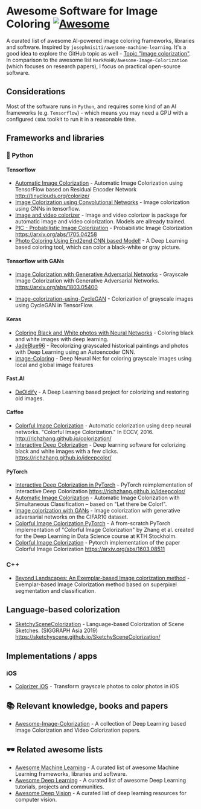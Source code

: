 # Awesome Software for Image Coloring [![Awesome](https://cdn.rawgit.com/sindresorhus/awesome/d7305f38d29fed78fa85652e3a63e154dd8e8829/media/badge.svg)](https://github.com/sindresorhus/awesome)

A curated list of awesome AI-powered image coloring frameworks, libraries and software. Inspired by `josephmisiti/awesome-machine-learning`. It's a good idea to explore the GitHub topic as well - [Topic "Image colorization"](https://github.com/topics/image-colorization). In comparison to the awesome list `MarkMoHR/Awesome-Image-Colorization` (which focuses on research papers), I focus on practical open-source software.

## Considerations

Most of the software runs in `Python`, and requires some kind of an AI frameworks (e.g. `Tensorflow`) - which means you may need a GPU with a configured `CUDA` toolkit to run it in a reasonable time. 

## Frameworks and libraries

### :snake: Python

#### Tensorflow

* [Automatic Image Colorization](https://github.com/Armour/Automatic-Image-Colorization) - Automatic Image Colorization using TensorFlow based on Residual Encoder Network http://tinyclouds.org/colorize/
* [Image Colorization using Convolutional Networks](https://github.com/shekkizh/Colorization.tensorflow) - Image colorization using CNNs in tensorflow.
* [Image and video colorizer](https://github.com/PrimozGodec/ImageColorization) - Image and video colorizer is package for automatic image and video colorization. Models are allready trained.
* [PIC - Probabilistic Image Colorization](https://github.com/ameroyer/PIC) - Probabilistic Image Colorization https://arxiv.org/abs/1705.04258
* [Photo Coloring Using End2end CNN based Model!](https://github.com/AbdelrahmanRadwan/photo-coloring) - A Deep Learning based coloring tool, which can color a black-white or gray picture.

#### Tensorflow with GANs

* [Image Colorization with Generative Adversarial Networks](https://github.com/ImagingLab/Colorizing-with-GANs) - 
Grayscale Image Colorization with Generative Adversarial Networks. https://arxiv.org/abs/1803.05400

* [Image-colorization-using-CycleGAN](https://github.com/ArkaJU/Image-Colorization-CycleGAN) - Colorization of grayscale images using CycleGAN in TensorFlow.

#### Keras

* [Coloring Black and White photos with Neural Networks](https://github.com/emilwallner/Coloring-greyscale-images) - Coloring black and white images with deep learning.
* [JadeBlue96](https://github.com/JadeBlue96/Image-Colorization-of-Historical-Paintings) - Recolorizing grayscaled historical paintings and photos with Deep Learning using an Autoencoder CNN.
* [Image-Coloring](https://github.com/aman-chauhan/Image-Coloring) - Deep Neural Net for coloring grayscale images using local and global image features

#### Fast.AI

* [DeOldify](https://github.com/jantic/DeOldify) - A Deep Learning based project for colorizing and restoring old images.

#### Caffee

* [Colorful Image Colorization](https://github.com/richzhang/colorization) - Automatic colorization using deep neural networks. "Colorful Image Colorization." In ECCV, 2016. http://richzhang.github.io/colorization/
* [Interactive Deep Colorization](https://github.com/junyanz/interactive-deep-colorization) - Deep learning software for colorizing black and white images with a few clicks. https://richzhang.github.io/ideepcolor/

#### PyTorch

* [Interactive Deep Colorization in PyTorch](https://github.com/richzhang/colorization-pytorch) - PyTorch reimplementation of Interactive Deep Colorization https://richzhang.github.io/ideepcolor/
* [Automatic Image Colorization](https://github.com/kainoj/colnet) - Automatic Image Colorization with Simultaneous Classification – based on "Let there be Color!".
* [Image colorization with GANs](https://github.com/karoly-hars/GAN_image_colorizing) - Image colorization with generative adversarial networks on the CIFAR10 dataset.
* [Colorful Image Colorization PyTorch](https://github.com/Time0o/pytorch-colorful-colorization) - A from-scratch PyTorch implementation of "Colorful Image Colorization" by Zhang et al. created for the Deep Learning in Data Science course at KTH Stockholm.
* [Colorful Image Colorization](https://github.com/Epiphqny/Colorization) - Pytorch implementation of the paper Colorful Image Colorization https://arxiv.org/abs/1603.08511

### C++

* [Beyond Landscapes: An Exemplar-based Image colorization method](https://github.com/saulo-p/Exemplar-Image-Colorization) - Exemplar-based Image Colorization method based on superpixel segmentation and classification.

## Language-based colorization

* [SketchySceneColorization](https://github.com/SketchyScene/SketchySceneColorization) - Language-based Colorization of Scene Sketches. (SIGGRAPH Asia 2019) https://sketchyscene.github.io/SketchySceneColorization/

## Implementations / apps

### iOS

* [Colorizer iOS](https://github.com/alex011235/Colorizer-iOS) - Transform grayscale photos to color photos in iOS

## :books: Relevant knowledge, books and papers

* [Awesome-Image-Colorization](https://github.com/MarkMoHR/Awesome-Image-Colorization) - A collection of Deep Learning based Image Colorization and Video Colorization papers.

## :dark_sunglasses: Related awesome lists

* [Awesome Machine Learning](https://github.com/josephmisiti/awesome-machine-learning) - A curated list of awesome Machine Learning frameworks, libraries and software.
* [Awesome Deep Learning](https://github.com/ChristosChristofidis/awesome-deep-learning) - A curated list of awesome Deep Learning tutorials, projects and communities.
* [Awesome Deep Vision](https://github.com/kjw0612/awesome-deep-vision) - A curated list of deep learning resources for computer vision.
